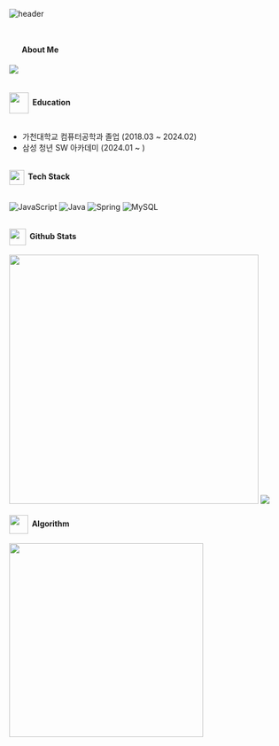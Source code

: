 ![header](https://capsule-render.vercel.app/api?type=cylinder&color=auto&height=300&section=header&text=Won%20Seunghyeon&animation=twinkling&fontSize=90)

<br>
<br>
<img src="https://github.com/hyeon8571/hyeon8571/assets/97227876/08b15df5-63b9-46de-9c26-189808fc6e73" width="12" height="17" align='center'/> <b>&nbsp;&nbsp;About Me</b>
<br>
<br>
 <a href="https://velog.io/@zaman17"><img src="https://img.shields.io/badge/Tech%20Blog-11B48A?style=flat-square&logo=Vimeo&logoColor=white&link=https://velog.io/@zx8571/series"/></a>

<br>
<br>
<br>
<img src="https://github.com/hyeon8571/tomato_disease_analyzer/assets/97227876/a83012e4-c770-40a7-9638-039d5bd927d1" width="35" height="38" align='center'/><b>&nbsp;&nbsp;Education</b>
<br>
<br>
<ul>
     <li>가천대학교 컴퓨터공학과 졸업 (2018.03 ~ 2024.02)</li>
     <li>삼성 청년 SW 아카데미 (2024.01 ~ )</li>
</ul>

<br>
<img src="https://github.com/hyeon8571/tomato_disease_analyzer/assets/97227876/99cda345-a0c4-4cc6-b63d-8a98b397cf7e" width="27" height="27" align='center'/><b>&nbsp;&nbsp;Tech Stack</b>
<br>
<br>

![JavaScript](https://img.shields.io/badge/javascript-%23323330.svg?style=for-the-badge&logo=javascript&logoColor=%23F7DF1E) ![Java](https://img.shields.io/badge/java-%23ED8B00.svg?style=for-the-badge&logo=openjdk&logoColor=white) ![Spring](https://img.shields.io/badge/spring-%236DB33F.svg?style=for-the-badge&logo=spring&logoColor=white) ![MySQL](https://img.shields.io/badge/mysql-4479A1.svg?style=for-the-badge&logo=mysql&logoColor=white)

<br>
<img src="https://github.com/hyeon8571/tomato_disease_analyzer/assets/97227876/7bb3175e-85d6-43e4-a604-df1657c37f9d" width="30" height="30" align='center'/><b>&nbsp;&nbsp;Github Stats</b>
<br>
<br>
<div align="left">
        <img src="https://github-readme-stats.vercel.app/api?username=hyeon8571&show_icons=true&theme=radical" width="450">
        <img src="https://github-readme-stats.vercel.app/api/top-langs/?username=hyeon8571&layout=compact&theme=tokyonight">
</div>

<br>
<img src="https://github.com/hyeon8571/hyeon8571/assets/97227876/698d3860-bd8b-4ecd-9f8b-1fe68a8b26f4" width="34" height="34" align='center'/><b>&nbsp;&nbsp;Algorithm</b>
<br>
<br>
<img src="http://mazassumnida.wtf/api/v2/generate_badge?boj=zx8571" width="350">

